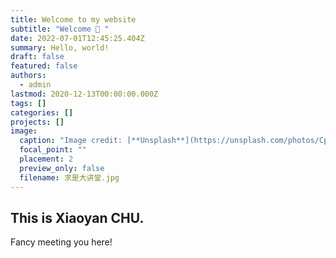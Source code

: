 ```yaml
---
title: Welcome to my website
subtitle: "Welcome 👋 "
date: 2022-07-01T12:45:25.404Z
summary: Hello, world!
draft: false
featured: false
authors:
  - admin
lastmod: 2020-12-13T00:00:00.000Z
tags: []
categories: []
projects: []
image:
  caption: "Image credit: [**Unsplash**](https://unsplash.com/photos/CpkOjOcXdUY)"
  focal_point: ""
  placement: 2
  preview_only: false
  filename: 求是大讲堂.jpg
---
```

## This is Xiaoyan CHU.

Fancy meeting you here!